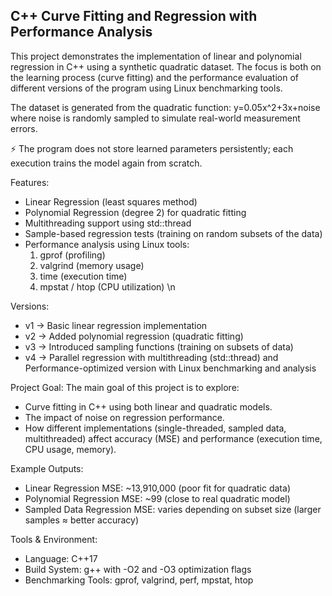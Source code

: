 ## C++ Curve Fitting and Regression with Performance Analysis ##

This project demonstrates the implementation of linear and polynomial regression in C++ using a synthetic quadratic dataset. The focus is both on the learning process (curve fitting) and the performance evaluation of different versions of the program using Linux benchmarking tools.

The dataset is generated from the quadratic function:
  y=0.05x^2+3x+noise
  where noise is randomly sampled to simulate real-world measurement errors.

⚡ The program does not store learned parameters persistently; each execution trains the model again from scratch.

Features:
  - Linear Regression (least squares method)
  - Polynomial Regression (degree 2) for quadratic fitting
  - Multithreading support using std::thread
  - Sample-based regression tests (training on random subsets of the data)
  - Performance analysis using Linux tools:
    1) gprof (profiling)
    2) valgrind (memory usage)
    3) time (execution time)
    4) mpstat / htop (CPU utilization)
\n

Versions:
  - v1 → Basic linear regression implementation
  - v2 → Added polynomial regression (quadratic fitting)
  - v3 → Introduced sampling functions (training on subsets of data)
  - v4 → Parallel regression with multithreading (std::thread) and Performance-optimized version with Linux benchmarking and analysis


Project Goal:
  The main goal of this project is to explore:
  - Curve fitting in C++ using both linear and quadratic models.
  - The impact of noise on regression performance.
  - How different implementations (single-threaded, sampled data, multithreaded) affect accuracy (MSE) and performance (execution time, CPU usage, memory).


Example Outputs:
  - Linear Regression MSE: ~13,910,000 (poor fit for quadratic data)
  - Polynomial Regression MSE: ~99 (close to real quadratic model)
  - Sampled Data Regression MSE: varies depending on subset size (larger samples ≈ better accuracy)


Tools & Environment:
  - Language: C++17
  - Build System: g++ with -O2 and -O3 optimization flags
  - Benchmarking Tools: gprof, valgrind, perf, mpstat, htop
